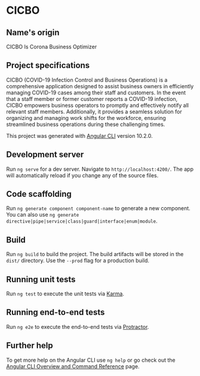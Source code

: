 # CICBO


## Name's origin
CICBO Is Corona Business Optimizer

## Project specifications
CICBO (COVID-19 Infection Control and Business Operations) is a comprehensive application designed to assist business owners in efficiently managing COVID-19 cases among their staff and customers. In the event that a staff member or former customer reports a COVID-19 infection, CICBO empowers business operators to promptly and effectively notify all relevant staff members. Additionally, it provides a seamless solution for organizing and managing work shifts for the workforce, ensuring streamlined business operations during these challenging times.


This project was generated with [Angular CLI](https://github.com/angular/angular-cli) version 10.2.0.

## Development server

Run `ng serve` for a dev server. Navigate to `http://localhost:4200/`. The app will automatically reload if you change any of the source files.

## Code scaffolding

Run `ng generate component component-name` to generate a new component. You can also use `ng generate directive|pipe|service|class|guard|interface|enum|module`.

## Build

Run `ng build` to build the project. The build artifacts will be stored in the `dist/` directory. Use the `--prod` flag for a production build.

## Running unit tests

Run `ng test` to execute the unit tests via [Karma](https://karma-runner.github.io).

## Running end-to-end tests

Run `ng e2e` to execute the end-to-end tests via [Protractor](http://www.protractortest.org/).

## Further help

To get more help on the Angular CLI use `ng help` or go check out the [Angular CLI Overview and Command Reference](https://angular.io/cli) page.
